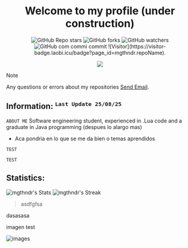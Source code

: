 <div align= "center" >
  <h1 align = "center" >Welcome to my profile (under construction)</h1>
  <p align="center">
  <img alt="GitHub Repo stars" src="https://img.shields.io/github/stars/mgthndr?style=flat-square">
  <img alt="GitHub forks" src="https://img.shields.io/github/forks/mgthndr/Mgthndr?style=flat-square">
  <img alt="GitHub watchers" src="https://img.shields.io/github/watchers/mgthndr/Mgthndr?style=flat-square">
  <img alt="GitHub com commi commit" src="https://img.shields.io/github/last-commit/mgthndr/Mgthndr?style=flat-square">
  ![Visitor](https://visitor-badge.laobi.icu/badge?page_id=mgthndr.repoName).
</p>
</div>

<div align="center">
        <img Visitorsitor Stats" 
            src="https://widgetbite.com/stats/mgthndr"/>  
    </div>



> [!NOTE]
> Any questions or errors about my repositories [Send Email](https://mail.google.com/mail/u/1/#inbox?compose=CllgCJlHDxcZKFRRgmtTpvCKFfWQxdwtRBvHZsnGrfFTBglsRgrTfnMXcHvZSvTJvSRGzKdDbVV).
>

## Information: <sup>`Last Update 25/08/25`</sup>
`ABOUT ME` Software engineering student, experienced in .Lua code and a graduate in Java programming (despues lo alargo mas)

* Aca pondria en lo que se me da bien o temas aprendidos

 `TEST`  

 `TEST` 

## Statistics:
   ![mgthndr's Stats](https://github-readme-stats.vercel.app/api?username=mgthndr&theme=dark&show_icons=true&hide_border=true&count_private=true) ![mgthndr's Streak](https://github-readme-streak-stats.herokuapp.com/?user=mgthndr&theme=dark&hide_border=true)

> asdfgfsa



dasasasa

imagen test

![images](https://github.com/user-attachments/assets/1d666362-70e4-4354-8c7e-2bbfa25995fc)

